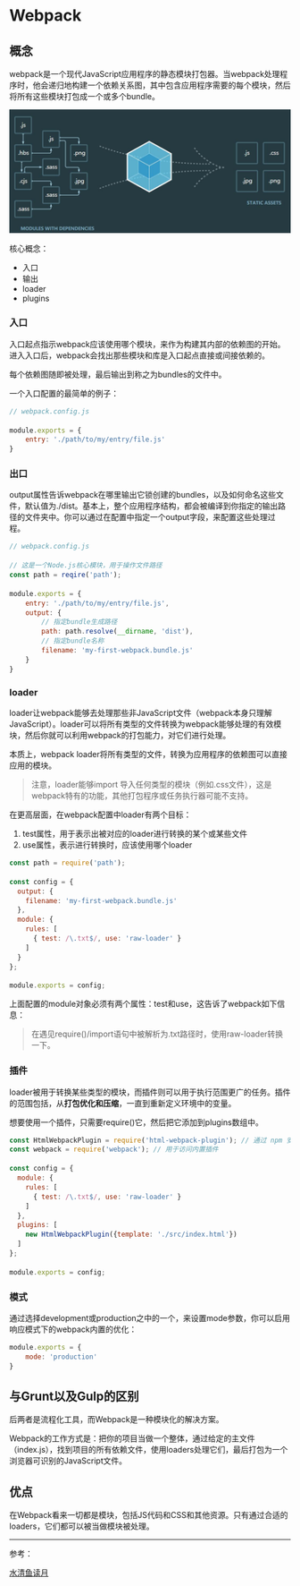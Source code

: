 # Webpack

## 概念

webpack是一个现代JavaScript应用程序的静态模块打包器。当webpack处理程序时，他会递归地构建一个依赖关系图，其中包含应用程序需要的每个模块，然后将所有这些模块打包成一个或多个bundle。

![webpack](./webpack.JPG)

核心概念：

- 入口
- 输出
- loader
- plugins

### 入口

入口起点指示webpack应该使用哪个模块，来作为构建其内部的依赖图的开始。进入入口后，webpack会找出那些模块和库是入口起点直接或间接依赖的。

每个依赖图随即被处理，最后输出到称之为bundles的文件中。

一个入口配置的最简单的例子：

```js
// webpack.config.js

module.exports = {
    entry: './path/to/my/entry/file.js'
}
```

### 出口

output属性告诉webpack在哪里输出它锁创建的bundles，以及如何命名这些文件，默认值为./dist。基本上，整个应用程序结构，都会被编译到你指定的输出路径的文件夹中。你可以通过在配置中指定一个output字段，来配置这些处理过程。

```js
// webpack.config.js

// 这是一个Node.js核心模块，用于操作文件路径
const path = reqire('path');

module.exports = {
    entry: './path/to/my/entry/file.js',
    output: {
        // 指定bundle生成路径
        path: path.resolve(__dirname, 'dist'),
        // 指定bundle名称
        filename: 'my-first-webpack.bundle.js'
    }
}
```

### loader

loader让webpack能够去处理那些非JavaScript文件（webpack本身只理解JavaScript）。loader可以将所有类型的文件转换为webpack能够处理的有效模块，然后你就可以利用webpack的打包能力，对它们进行处理。

本质上，webpack loader将所有类型的文件，转换为应用程序的依赖图可以直接应用的模块。

> 注意，loader能够import 导入任何类型的模块（例如.css文件），这是webpack特有的功能，其他打包程序或任务执行器可能不支持。

在更高层面，在webpack配置中loader有两个目标：

1. test属性，用于表示出被对应的loader进行转换的某个或某些文件
2. use属性，表示进行转换时，应该使用哪个loader

```js
const path = require('path');

const config = {
  output: {
    filename: 'my-first-webpack.bundle.js'
  },
  module: {
    rules: [
      { test: /\.txt$/, use: 'raw-loader' }
    ]
  }
};

module.exports = config;
```

上面配置的module对象必须有两个属性：test和use，这告诉了webpack如下信息：

> 在遇见require()/import语句中被解析为.txt路径时，使用raw-loader转换一下。 

### 插件

loader被用于转换某些类型的模块，而插件则可以用于执行范围更广的任务。插件的范围包括，从**打包优化和压缩**，一直到重新定义环境中的变量。

想要使用一个插件，只需要require()它，然后把它添加到plugins数组中。

```js
const HtmlWebpackPlugin = require('html-webpack-plugin'); // 通过 npm 安装
const webpack = require('webpack'); // 用于访问内置插件

const config = {
  module: {
    rules: [
      { test: /\.txt$/, use: 'raw-loader' }
    ]
  },
  plugins: [
    new HtmlWebpackPlugin({template: './src/index.html'})
  ]
};

module.exports = config;
```

### 模式

通过选择development或production之中的一个，来设置mode参数，你可以启用响应模式下的webpack内置的优化：

```js
module.exports = {
    mode: 'production'
}
```

## 与Grunt以及Gulp的区别

后两者是流程化工具，而Webpack是一种模块化的解决方案。

Webpack的工作方式是：把你的项目当做一个整体，通过给定的主文件（index.js），找到项目的所有依赖文件，使用loaders处理它们，最后打包为一个浏览器可识别的JavaScript文件。

## 优点

在Webpack看来一切都是模块，包括JS代码和CSS和其他资源。只有通过合适的loaders，它们都可以被当做模块被处理。

---

参考：

[水清鱼读月](https://www.jianshu.com/u/9136f35642f1)